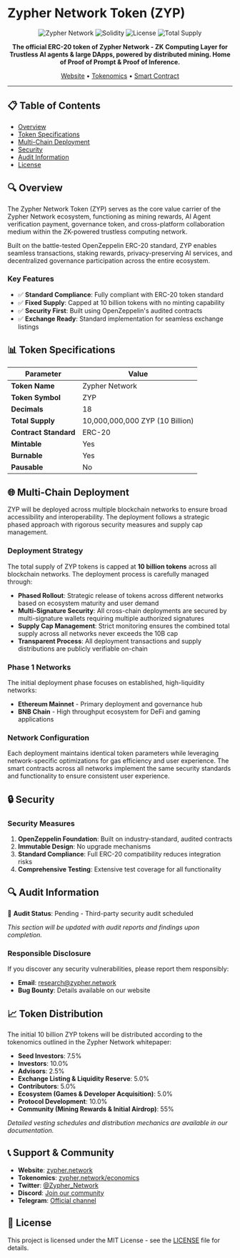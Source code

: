 # Zypher Network Token (ZYP)

<div align="center">

![Zypher Network](https://img.shields.io/badge/Issuer-Zypher_Network-blue)
![Solidity](https://img.shields.io/badge/Solidity-0.8.28-purple)
![License](https://img.shields.io/badge/License-MIT-green)
![Total Supply](https://img.shields.io/badge/Total%20Supply-10B%20ZYP-orange)

**The official ERC-20 token of Zypher Network - ZK Computing Layer for Trustless AI agents & large DApps, powered by distributed mining. Home of Proof of Prompt & Proof of Inference.**

[Website](https://zypher.network) • [Tokenomics](https://zypher.network/economics) • [Smart Contract](./contracts/ZypherNetworkToken.sol)

</div>

---

## 📋 Table of Contents

- [Overview](#-overview)
- [Token Specifications](#-token-specifications)
- [Multi-Chain Deployment](#-multi-chain-deployment)
- [Security](#-security)
- [Audit Information](#-audit-information)
- [License](#-license)

## 🔍 Overview

The Zypher Network Token (ZYP) serves as the core value carrier of the Zypher Network ecosystem,
functioning as mining rewards, AI Agent verification payment, governance token,
and cross-platform collaboration medium within the ZK-powered trustless computing network.

Built on the battle-tested OpenZeppelin ERC-20 standard,
ZYP enables seamless transactions, staking rewards, privacy-preserving AI services,
and decentralized governance participation across the entire ecosystem.

### Key Features

- ✅ **Standard Compliance**: Fully compliant with ERC-20 token standard
- ✅ **Fixed Supply**: Capped at 10 billion tokens with no minting capability
- ✅ **Security First**: Built using OpenZeppelin's audited contracts
- ✅ **Exchange Ready**: Standard implementation for seamless exchange listings

## 📊 Token Specifications

| Parameter             | Value                           |
| --------------------- | ------------------------------- |
| **Token Name**        | Zypher Network                  |
| **Token Symbol**      | ZYP                             |
| **Decimals**          | 18                              |
| **Total Supply**      | 10,000,000,000 ZYP (10 Billion) |
| **Contract Standard** | ERC-20                          |
| **Mintable**          | Yes                             |
| **Burnable**          | Yes                             |
| **Pausable**          | No                              |

## 🌐 Multi-Chain Deployment

ZYP will be deployed across multiple blockchain networks to ensure broad accessibility and interoperability.
The deployment follows a strategic phased approach with rigorous security measures and supply cap management.

### Deployment Strategy

The total supply of ZYP tokens is capped at **10 billion tokens** across all blockchain networks.
The deployment process is carefully managed through:

- **Phased Rollout**: Strategic release of tokens across different networks based on ecosystem maturity and user demand
- **Multi-Signature Security**: All cross-chain deployments are secured by multi-signature wallets requiring multiple authorized signatures
- **Supply Cap Management**: Strict monitoring ensures the combined total supply across all networks never exceeds the 10B cap
- **Transparent Process**: All deployment transactions and supply distributions are publicly verifiable on-chain

### Phase 1 Networks

The initial deployment phase focuses on established, high-liquidity networks:

- **Ethereum Mainnet** - Primary deployment and governance hub
- **BNB Chain** - High throughput ecosystem for DeFi and gaming applications

### Network Configuration

Each deployment maintains identical token parameters while leveraging network-specific optimizations for gas efficiency and user experience. The smart contracts across all networks implement the same security standards and functionality to ensure consistent user experience.

## 🔒 Security

### Security Measures

1. **OpenZeppelin Foundation**: Built on industry-standard, audited contracts
2. **Immutable Design**: No upgrade mechanisms
3. **Standard Compliance**: Full ERC-20 compatibility reduces integration risks
4. **Comprehensive Testing**: Extensive test coverage for all functionality

## 🔍 Audit Information

🔄 **Audit Status**: Pending - Third-party security audit scheduled

_This section will be updated with audit reports and findings upon completion._

### Responsible Disclosure

If you discover any security vulnerabilities, please report them responsibly:

- **Email**: <research@zypher.network>
- **Bug Bounty**: Details available on our website

## 📈 Token Distribution

The initial 10 billion ZYP tokens will be distributed according to the tokenomics outlined in the Zypher Network whitepaper:

- **Seed Investors**: 7.5%
- **Investors**: 10.0%
- **Advisors**: 2.5%
- **Exchange Listing & Liquidity Reserve**: 5.0%
- **Contributors**: 5.0%
- **Ecosystem (Games & Developer Acquisition)**: 5.0%
- **Protocol Development**: 10.0%
- **Community (Mining Rewards & Initial Airdrop)**: 55%

_Detailed vesting schedules and distribution mechanics are available in our documentation._

## 📞 Support & Community

- **Website**: [zypher.network](https://zypher.network)
- **Tokenomics**: [zypher.network/economics](https://zypher.network/economics)
- **Twitter**: [@Zypher_Network](https://twitter.com/Zypher_Network)
- **Discord**: [Join our community](https://discord.gg/muWwuPb8zz)
- **Telegram**: [Official channel](https://t.me/zyphernetwork)

## 📜 License

This project is licensed under the MIT License - see the [LICENSE](LICENSE) file for details.
